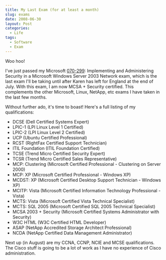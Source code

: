 ```yaml
---
title: My Last Exam (for at least a month)
slug: exams
date: 2008-06-30
layout: Post
categories:
  - Life
tags:
  - Software
  - Exam
---
```


Woo hoo!

I've just passed my Microsoft [070-299](http://www.microsoft.com/learning/en/us/exams/70-299.mspx): Implementing and Administering Security in a Microsoft Windows Server 2003 Network exam, which is the last exam I'll be taking until after Karen has left for England at the end of July. With this exam, I am now MCSA + Security certified. This complements the other Microsoft, Linux, NetApp, etc exams I have taken in the last few months.

<!-- more -->

Without further ado, it's time to boast! Here's a full listing of my qualifications:

- DCSE (Dell Certified Systems Expert)
- LPIC-1 (LPI Linux Level 1 Certified)
- LPIC-2 (LPI Linux Level 2 Certified)
- UCP (Ubuntu Certified Professional)
- RCST (RightFax Certified Support Technician)
- ITIL Foundation (ITIL Foundation Certified)
- TCSE (Trend Micro Certified Security Expert)
- TCSR (Trend Micro Certified Sales Representative)
- MCP: Clustering (Microsoft Certified Professional - Clustering on Server 2000)
- MCP: XP (Microsoft Certified Professional - Windows XP)
- MCDST: XP (Microsoft Certified Desktop Support Technician - Windows XP)
- MCITP: Vista (Microsoft Certified Information Technology Professional - Vista)
- MCTS: Vista (Microsoft Certified Vista Technical Specialist)
- MCTS: SQL 2005 (Microsoft Certified SQL 2005 Technical Specialist)
- MCSA 2003 + Security (Microsoft Certified Systems Administrator with Security)
- W3C HTML (W3C Certified HTML Developer)
- ASAP (NetApp Accredited Storage Architect Professional)
- NCDA (NetApp Certified Data Management Administrator)

Next up (in August) are my CCNA, CCNP, NCIE and MCSE qualifications. The Cisco stuff is going to be a lot of work as I have no experience of Cisco administration.
